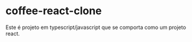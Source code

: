 # coffee-react-clone

Este é projeto em typescript/javascript que se comporta como um projeto react.
